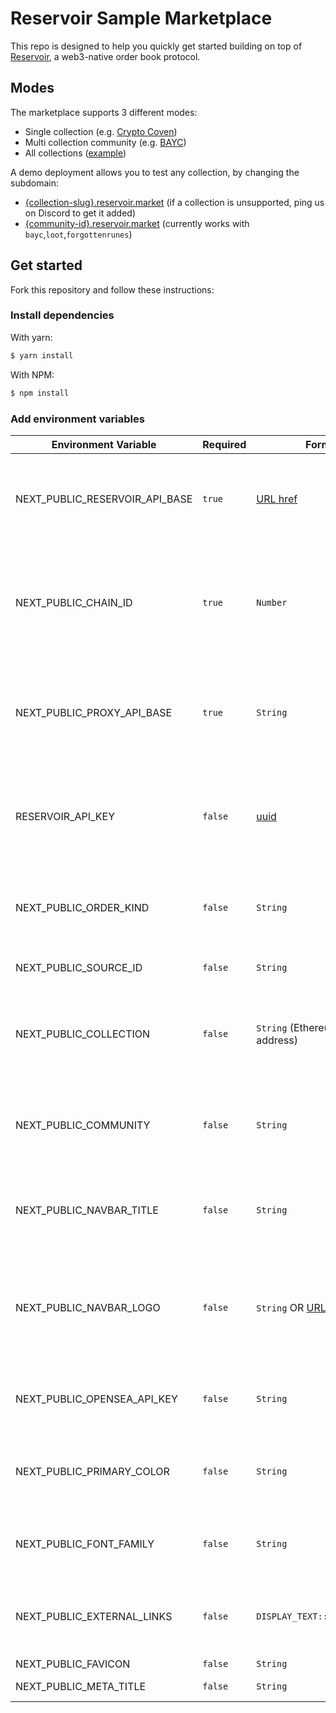 # Reservoir Sample Marketplace

This repo is designed to help you quickly get started building on top of [Reservoir](https://reservoirprotocol.github.io/), a web3-native order book protocol.

## Modes

The marketplace supports 3 different modes:

- Single collection (e.g. [Crypto Coven](https://cryptocoven.reservoir.market))
- Multi collection community (e.g. [BAYC](https://bayc.reservoir.market))
- All collections ([example](https://www.reservoir.market))

A demo deployment allows you to test any collection, by changing the subdomain:

- [{collection-slug}.reservoir.market](https://cryptocoven.reservoir.market) (if a collection is unsupported, ping us on Discord to get it added)
- [{community-id}.reservoir.market](https://bayc.reservoir.market) (currently works with `bayc`,`loot`,`forgottenrunes`)

## Get started

Fork this repository and follow these instructions:

### Install dependencies

With yarn:

```bash
$ yarn install
```

With NPM:

```bash
$ npm install
```

### Add environment variables

| Environment Variable           | Required | Format                                                                            | Available values                                                  | Example                                                 | Description                                                                                                                                                                                    |
| ------------------------------ | -------- | --------------------------------------------------------------------------------- | ----------------------------------------------------------------- | ------------------------------------------------------- | ---------------------------------------------------------------------------------------------------------------------------------------------------------------------------------------------- |
| NEXT_PUBLIC_RESERVOIR_API_BASE | `true`   | [URL href](https://developer.mozilla.org/en-US/docs/Web/API/URL/href)             | https://api.reservoir.tools, https://api-rinkeby.reservoir.tools/ | https://api-rinkeby.reservoir.tools/                    | The Reservoir API base URL. Available on [Mainnet](https://api.reservoir.tools/) and [Rinkeby](https://api-rinkeby.reservoir.tools/).                                                          |
| NEXT_PUBLIC_CHAIN_ID           | `true`   | `Number`                                                                          | 1, 4                                                              | 4                                                       | The Ethereum network to be used. 1 for Etherem Mainnet and 4 for Rinkeby Testnet.                                                                                                              |
| NEXT_PUBLIC_PROXY_API_BASE     | `true`   | `String`                                                                          | /api/reservoir                                                    | /api/reservoir                                          | The proxy API used to pass the Reservoir API key without exposing it to the client.                                                                                                            |
| RESERVOIR_API_KEY              | `false`  | [uuid](https://en.wikipedia.org/wiki/Universally_unique_identifier)               | `N/A`                                                             | 123e4567-e89b-12d3-a456-426614174000                    | Reservoir API key provided by the Reservoir Protocol. [Get your own API key](https://reservoirprotocol.github.io/docs/api/hosted-api#api-keys).                                                |
| NEXT_PUBLIC_ORDER_KIND         | `false`  | `String`                                                                          | 721ex, wyvern-v2.3, zeroex-v4                                     | 721ex                                                   | The order kind to the be used when listing or making offers.                                                                                                                                   |
| NEXT_PUBLIC_SOURCE_ID          | `false`  | `String`                                                                          | `N/A`                                                             | Reservoir Market                                        | The source ID for the marketplace.                                                                                                                                                             |
| NEXT_PUBLIC_COLLECTION         | `false`  | `String` (Ethereum contract address)                                              | `N/A`                                                             | 0xff9c1b15b16263c61d017ee9f65c50e4ae0113d7              | Used to limit the sample marketplace to only show data about one collection.                                                                                                                   |
| NEXT_PUBLIC_COMMUNITY          | `false`  | `String`                                                                          | loot, bayc, forgottenrunes, artblocks, feltzine                   | bayc                                                    | Used to limit the sample marketplace to only show data about one community.                                                                                                                    |
| NEXT_PUBLIC_NAVBAR_TITLE       | `false`  | `String`                                                                          | `N/A`                                                             | Loot Marketplace                                        | The titled shown on the left side of the top navigation bar.                                                                                                                                   |
| NEXT_PUBLIC_NAVBAR_LOGO        | `false`  | `String` OR [URL href](https://developer.mozilla.org/en-US/docs/Web/API/URL/href) | `N/A`                                                             | /logo.png                                               | The logo shown on the left side of the top navigation bar. It can be a relative path or an URL href.                                                                                           |
| NEXT_PUBLIC_OPENSEA_API_KEY    | `false`  | `String`                                                                          | `N/A`                                                             | 1a6c419a275c34de9d83df3dbe7ab890                        | OpenSea API key used to cross post orders to OpenSea.                                                                                                                                          |
| NEXT_PUBLIC_PRIMARY_COLOR      | `false`  | `String`                                                                          | red, orange, lime, green, blue, default                           | red                                                     | Primary color use for buttons and other interactive elements.                                                                                                                                  |
| NEXT_PUBLIC_FONT_FAMILY        | `false`  | `String`                                                                          | Inter, Montserrat, Open Sans, Playfair Display, Roboto            | Roboto                                                  | Primary sans font used in the Sample Marketplace.                                                                                                                                              |
| NEXT_PUBLIC_EXTERNAL_LINKS     | `false`  | `DISPLAY_TEXT::URL_HREF,...`                                                      | `N/A`                                                             | `Blog::https://blog.com,Docs::https://docs.com`         | External links to be displayed in the top navigation bard.                                                                                                                                     |
| NEXT_PUBLIC_FAVICON            | `false`  | `String`                                                                          | `N/A`                                                             | /favicon.io                                             | A [favicon](https://developer.mozilla.org/en-US/docs/Glossary/Favicon).                                                                                                                        |
| NEXT_PUBLIC_META_TITLE         | `false`  | `String`                                                                          | `N/A`                                                             | Foo Marketplace                                         | The text used in the [<title> tag](https://developer.mozilla.org/en-US/docs/Web/HTML/Element/title).                                                                                           |
| NEXT_PUBLIC_META_DESCRIPTION   | `false`  | `String`                                                                          | `N/A`                                                             | Trade all Foo NFTs on the one and only Foo Marketplace! | The text used in the meta description <br/>`<meta name="description" content={NEXT_PUBLIC_META_DESCRIPTION} />`                                                                                |
| NEXT_PUBLIC_META_OG_IMAGE      | `false`  | [URL href](https://developer.mozilla.org/en-US/docs/Web/API/URL/href)             | `N/A`                                                             | `https://example.com/og.png`                            | The image used in the meta og images <br/>`<meta name="twitter:image" content={NEXT_PUBLIC_META_OG_IMAGE}/>`, <br/>`<meta property="og:image" content="https://www.reservoir.market/og.png"/>` |
| NEXT_PUBLIC_BANNER_IMAGE       | `false`  | `String` OR [URL href](https://developer.mozilla.org/en-US/docs/Web/API/URL/href) | `N/A`                                                             | /banner.png                                             | The banner image used in the collection main page.                                                                                                                                             |
| NEXT_PUBLIC_TAGLINE            | `false`  | `String`                                                                          | `N/A`                                                             | This is our unique tagline!                             | A tagline to be displayed in the homepage. [Only avaiable if `NEXT_PUBLIC_COLLECTION` and `NEXT_PUBLIC_COMMUNITY` are unset]                                                                   |
| NEXT_PUBLIC_DARK_MODE          | `false`  | `String`                                                                          | `N/A`                                                             | true                                                    | If set, the sample marketplace will use a dark mode                                                                                                                                            |

You can copy the values you want to use from `env.development` or `env.production` into a new file called `.env.local`

### Run the app

Once you have your setup ready, run:

With yarn:

```bash
$ yarn dev
```

With npm:

```bash
$ npm run dev
```

### Deploy

This is a Next.js app that can be easily deployed using [Vercel](https://vercel.com/)
